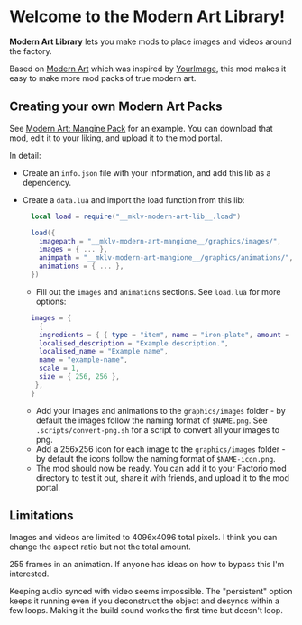 # Welcome to the Modern Art Library!

**Modern Art Library** lets you make mods to place images and videos around the factory.

Based on [Modern Art](https://mods.factorio.com/mod/ModernArt) which was inspired by [YourImage](https://mods.factorio.com/mod/YourImage), this mod makes it easy to make more mod packs of true modern art.

## Creating your own Modern Art Packs

See [Modern Art: Mangine Pack](https://mods.factorio.com/mod/ModernArt) for an example. You can download that mod, edit it to your liking, and upload it to the mod portal.

In detail:

- Create an `info.json` file with your information, and add this lib as a dependency.
- Create a `data.lua` and import the load function from this lib:

  ```lua
    local load = require("__mklv-modern-art-lib__.load")

    load({
      imagepath = "__mklv-modern-art-mangione__/graphics/images/",
      images = { ... },
      animpath = "__mklv-modern-art-mangione__/graphics/animations/",
      animations = { ... },
    })
  ```

  - Fill out the `images` and `animations` sections. See `load.lua` for more options:

  ```lua
    images = {
      {
      ingredients = { { type = "item", name = "iron-plate", amount = 1 } },
      localised_description = "Example description.",
      localised_name = "Example name",
      name = "example-name",
      scale = 1,
      size = { 256, 256 },
     },
    }
  ```

  - Add your images and animations to the `graphics/images` folder - by default the images follow the naming format of `$NAME.png`. See `.scripts/convert-png.sh` for a script to convert all your images to png.
  - Add a 256x256 icon for each image to the `graphics/images` folder - by default the icons follow the naming format of `$NAME-icon.png`.
  - The mod should now be ready. You can add it to your Factorio mod directory to test it out, share it with friends, and upload it to the mod portal.

## Limitations

Images and videos are limited to 4096x4096 total pixels. I think you can change the aspect ratio but not the total amount.

255 frames in an animation. If anyone has ideas on how to bypass this I'm interested.

Keeping audio synced with video seems impossible. The "persistent" option keeps it running even if you deconstruct the object and desyncs within a few loops. Making it the build sound works the first time but doesn't loop.
